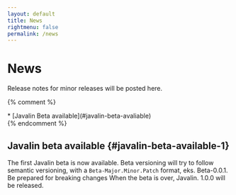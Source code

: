 ```yaml
---
layout: default
title: News
rightmenu: false
permalink: /news
---
```


<h1 class="no-margin-top">News</h1>

Release notes for minor releases will be posted here.

{% comment %}
<div id="spy-nav" class="right-menu" markdown="1">
* [Javalin Beta available](#javalin-beta-avaliable)
</div>
{% endcomment %}

## Javalin beta available {#javalin-beta-available-1}
The first Javalin beta is now available. 
Beta versioning will try to follow semantic versioning, with a 
`Beta-Major.Minor.Patch` format, eks. Beta-0.0.1. Be prepared for breaking changes
When the beta is over, Javalin. 1.0.0 will be released.
